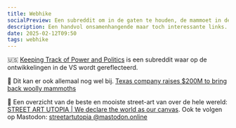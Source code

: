 ```yaml
---
title: Webhike
socialPreview: Een subreddit om in de gaten te houden, de mammoet in de porceleinkast en street-art
description: Een handvol onsamenhangende maar toch interessante links.
date: 2025-02-12T09:50
tags: webhike
---
```


🇺🇸 [Keeping Track of Power and Politics](https://www.reddit.com/r/Keep_Track/) is een subreddit waar op de ontwikkelingen in de VS wordt gereflecteerd.

🦣 Dit kan er ook allemaal nog wel bij. [Texas company raises $200M to bring back woolly mammoths](https://www.chron.com/life/wildlife/article/colossal-biosciences-mammoth-20038093.php)

🎨 Een overzicht van de beste en mooiste street-art van over de hele wereld: [STREET ART UTOPIA | We declare the world as our canvas](https://streetartutopia.com/). Ook te volgen op Mastodon: [streetartutopia @mastodon.online](https://mastodon.online/@streetartutopia)